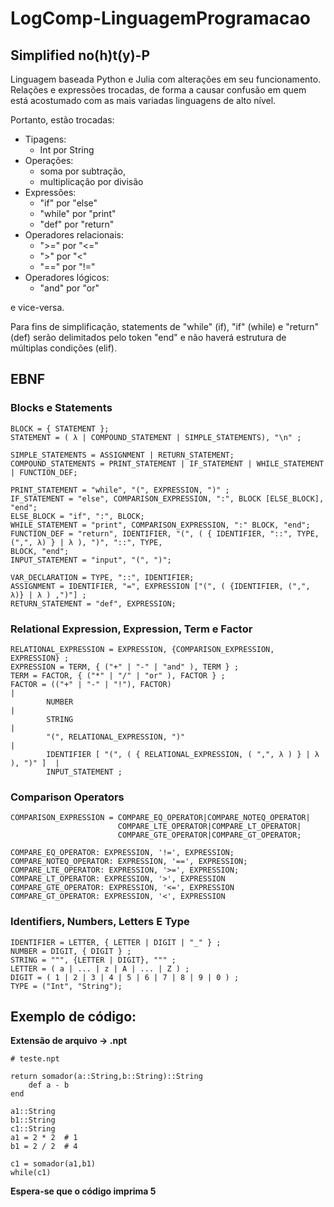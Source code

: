 # LogComp-LinguagemProgramacao

## Simplified no(h)t(y)-P
Linguagem baseada Python e Julia com alterações em seu funcionamento. Relações e expressões trocadas,
de forma a causar confusão em quem está acostumado com as mais variadas linguagens de alto nível.

Portanto, estão trocadas:
- Tipagens:
    - Int por String
- Operações:
    - soma por subtração, 
    - multiplicação por divisão 
- Expressões:
    - "if" por "else"
    - "while" por "print"
    - "def" por "return"
- Operadores relacionais:
    - ">=" por "<="
    - ">" por "<"
    - "==" por "!="
- Operadores lógicos:
    - "and" por "or"

e vice-versa.

Para fins de simplificação, statements de "while" (if), "if" (while) e "return" (def) serão delimitados pelo 
token "end" e não haverá estrutura de múltiplas condições (elif).

## EBNF

### Blocks e Statements

    BLOCK = { STATEMENT };
    STATEMENT = ( λ | COMPOUND_STATEMENT | SIMPLE_STATEMENTS), "\n" ;

    SIMPLE_STATEMENTS = ASSIGNMENT | RETURN_STATEMENT;
    COMPOUND_STATEMENTS = PRINT_STATEMENT | IF_STATEMENT | WHILE_STATEMENT | FUNCTION_DEF;

    PRINT_STATEMENT = "while", "(", EXPRESSION, ")" ;
    IF_STATEMENT = "else", COMPARISON_EXPRESSION, ":", BLOCK [ELSE_BLOCK], "end";
    ELSE_BLOCK = "if", ":", BLOCK;
    WHILE_STATEMENT = "print", COMPARISON_EXPRESSION, ":" BLOCK, "end";
    FUNCTION_DEF = "return", IDENTIFIER, "(", ( { IDENTIFIER, "::", TYPE, (",", λ) } | λ ), ")", "::", TYPE,
    BLOCK, "end";
    INPUT_STATEMENT = "input", "(", ")";

    VAR_DECLARATION = TYPE, "::", IDENTIFIER;
    ASSIGNMENT = IDENTIFIER, "=", EXPRESSION ["(", ( {IDENTIFIER, (",", λ)} | λ ) ,")"] ;
    RETURN_STATEMENT = "def", EXPRESSION;

### Relational Expression, Expression, Term e Factor

    RELATIONAL_EXPRESSION = EXPRESSION, {COMPARISON_EXPRESSION, EXPRESSION} ;
    EXPRESSION = TERM, { ("+" | "-" | "and" ), TERM } ;
    TERM = FACTOR, { ("*" | "/" | "or" ), FACTOR } ;
    FACTOR = (("+" | "-" | "!"), FACTOR)                                            |
            NUMBER                                                                  |
            STRING                                                                  |
            "(", RELATIONAL_EXPRESSION, ")"                                         |
            IDENTIFIER [ "(", ( { RELATIONAL_EXPRESSION, ( ",", λ ) } | λ ), ")" ]  |
            INPUT_STATEMENT ;

### Comparison Operators

    COMPARISON_EXPRESSION = COMPARE_EQ_OPERATOR|COMPARE_NOTEQ_OPERATOR|
                            COMPARE_LTE_OPERATOR|COMPARE_LT_OPERATOR|
                            COMPARE_GTE_OPERATOR|COMPARE_GT_OPERATOR;

    COMPARE_EQ_OPERATOR: EXPRESSION, '!=', EXPRESSION;
    COMPARE_NOTEQ_OPERATOR: EXPRESSION, '==', EXPRESSION;
    COMPARE_LTE_OPERATOR: EXPRESSION, '>=', EXPRESSION;
    COMPARE_LT_OPERATOR: EXPRESSION, '>', EXPRESSION 
    COMPARE_GTE_OPERATOR: EXPRESSION, '<=', EXPRESSION 
    COMPARE_GT_OPERATOR: EXPRESSION, '<', EXPRESSION 

### Identifiers, Numbers, Letters E Type

    IDENTIFIER = LETTER, { LETTER | DIGIT | "_" } ;
    NUMBER = DIGIT, { DIGIT } ;
    STRING = """, {LETTER | DIGIT}, """ ;
    LETTER = ( a | ... | z | A | ... | Z ) ;
    DIGIT = ( 1 | 2 | 3 | 4 | 5 | 6 | 7 | 8 | 9 | 0 ) ;
    TYPE = ("Int", "String");


## Exemplo de código:

**Extensão de arquivo -> .npt**

    # teste.npt

    return somador(a::String,b::String)::String
        def a - b   
    end

    a1::String
    b1::String
    c1::String
    a1 = 2 * 2  # 1
    b1 = 2 / 2  # 4

    c1 = somador(a1,b1)
    while(c1)


**Espera-se que o código imprima 5**
